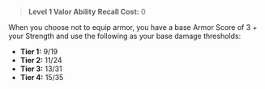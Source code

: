 > **Level 1 Valor Ability**
> **Recall Cost:** 0

When you choose not to equip armor, you have a base Armor Score of 3 + your Strength and use the following as your base damage thresholds:

- **Tier 1:** 9/19
- **Tier 2:** 11/24
- **Tier 3:** 13/31
- **Tier 4:** 15/35
